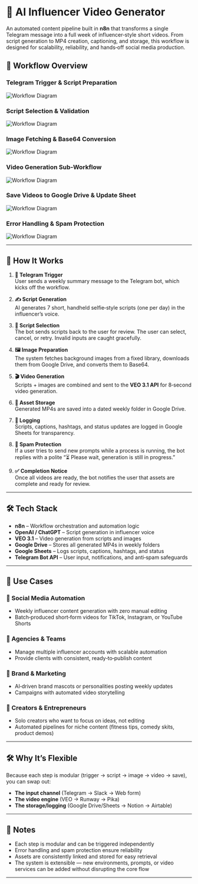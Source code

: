 # 🎥 AI Influencer Video Generator  

An automated content pipeline built in **n8n** that transforms a single Telegram message into a full week of influencer‑style short videos. From script generation to MP4 creation, captioning, and storage, this workflow is designed for scalability, reliability, and hands‑off social media production.  


## 📸 Workflow Overview  
<!-- Add your images below this line -->

### Telegram Trigger & Script Preparation  
![Workflow Diagram](../Assets/AI%20Influencer%20Assets/Workflow%20Images/telegram_trigger.png?raw=true "Telegram Trigger Workflow")  

### Script Selection & Validation  
![Workflow Diagram](../Assets/AI%20Influencer%20Assets/Workflow%20Images/script_selection.png?raw=true "Script Selection Workflow")  

### Image Fetching & Base64 Conversion  
![Workflow Diagram](../Assets/AI%20Influencer%20Assets/Workflow%20Images/image_fetching.png?raw=true "Image Fetching Workflow")  

### Video Generation Sub‑Workflow  
![Workflow Diagram](../Assets/AI%20Influencer%20Assets/Workflow%20Images/video_generation.png?raw=true "Video Generation Workflow")  

### Save Videos to Google Drive & Update Sheet  
![Workflow Diagram](../Assets/AI%20Influencer%20Assets/Workflow%20Images/save_assets.png?raw=true "Save Assets Workflow")  

### Error Handling & Spam Protection  
![Workflow Diagram](../Assets/AI%20Influencer%20Assets/Workflow%20Images/error_spam_protection.png?raw=true "Error Handling Workflow")  

---

## 🔄 How It Works  

1. **💬 Telegram Trigger**  
   User sends a weekly summary message to the Telegram bot, which kicks off the workflow.  

2. **✍️ Script Generation**  
   AI generates 7 short, handheld selfie‑style scripts (one per day) in the influencer’s voice.  

3. **📨 Script Selection**  
   The bot sends scripts back to the user for review. The user can select, cancel, or retry. Invalid inputs are caught gracefully.  

4. **🖼️ Image Preparation**  
   The system fetches background images from a fixed library, downloads them from Google Drive, and converts them to Base64.  

5. **🎬 Video Generation**  
   Scripts + images are combined and sent to the **VEO 3.1 API** for 8‑second video generation.  

6. **📁 Asset Storage**  
   Generated MP4s are saved into a dated weekly folder in Google Drive.  

7. **📝 Logging**  
   Scripts, captions, hashtags, and status updates are logged in Google Sheets for transparency.  

8. **🚫 Spam Protection**  
   If a user tries to send new prompts while a process is running, the bot replies with a polite “⏳ Please wait, generation is still in progress.”  

9. **✅ Completion Notice**  
   Once all videos are ready, the bot notifies the user that assets are complete and ready for review.  

---

## 🛠️ Tech Stack  
- **n8n** – Workflow orchestration and automation logic  
- **OpenAI / ChatGPT** – Script generation in influencer voice  
- **VEO 3.1** – Video generation from scripts and images  
- **Google Drive** – Stores all generated MP4s in weekly folders  
- **Google Sheets** – Logs scripts, captions, hashtags, and status  
- **Telegram Bot API** – User input, notifications, and anti‑spam safeguards  

---

## 🎯 Use Cases  

### 📱 Social Media Automation  
- Weekly influencer content generation with zero manual editing  
- Batch‑produced short‑form videos for TikTok, Instagram, or YouTube Shorts  

### 🏢 Agencies & Teams  
- Manage multiple influencer accounts with scalable automation  
- Provide clients with consistent, ready‑to‑publish content  

### 🎨 Brand & Marketing  
- AI‑driven brand mascots or personalities posting weekly updates  
- Campaigns with automated video storytelling  

### 👤 Creators & Entrepreneurs  
- Solo creators who want to focus on ideas, not editing  
- Automated pipelines for niche content (fitness tips, comedy skits, product demos)  

---

## 🛠️ Why It’s Flexible  
Because each step is modular (trigger → script → image → video → save), you can swap out:  
- **The input channel** (Telegram → Slack → Web form)  
- **The video engine** (VEO → Runway → Pika)  
- **The storage/logging** (Google Drive/Sheets → Notion → Airtable)  

---

## 📌 Notes  
- Each step is modular and can be triggered independently  
- Error handling and spam protection ensure reliability  
- Assets are consistently linked and stored for easy retrieval  
- The system is extensible — new environments, prompts, or video services can be added without disrupting the core flow  

---

